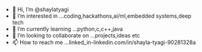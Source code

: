 - 👋 Hi, I’m @shaylatyagi
- 👀 I’m interested in ...coding,hackathons,ai/ml,embedded systems,deep tech
- 🌱 I’m currently learning ...python,c,c++,java
- 💞️ I’m looking to collaborate on ...projects,ideas etc
- 📫 How to reach me ...linked_in-linkedin.com/in/shayla-tyagi-90281328a

<!---
shaylatyagi/shaylatyagi is a ✨ special ✨ repository because its `README.md` (this file) appears on your GitHub profile.
You can click the Preview link to take a look at your changes.
--->
